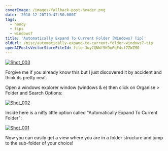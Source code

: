 ```yaml
---
coverImage: /images/fallback-post-header.png
date: '2010-12-20T19:47:50.000Z'
tags:
  - handy
  - tips
  - windows7
title: 'Automatically Expand To Current Folder [Windows7 Tip]'
oldUrl: /misc/automatically-expand-to-current-folder-windows7-tip
openAIPostsVectorStoreFileId: file-JuyCQNWf5K9xFqF4st7ZWZMO
---
```


[![](/wp-content/uploads/2010/12/Shot_0032.png "Shot_003")](/wp-content/uploads/2010/12/Shot_0032.png)

Forgive me if you already know this but I just discovered it by accident and think its pretty neat.

<!-- more -->

Open a windows explorer window (windows &amp; e) then click on Organise > Folder and Search Options:

[![](/wp-content/uploads/2010/12/Shot_0021-237x300.png "Shot_002")](/wp-content/uploads/2010/12/Shot_0021.png)

Inside here is a nifty little option called "Automatically Expand To Current Folder":

[![](/wp-content/uploads/2010/12/Shot_001.png "Shot_001")](/wp-content/uploads/2010/12/Shot_001.png)

Now you can easily get a view where you are in a folder structure and jump to the sub-folder of your choice!
